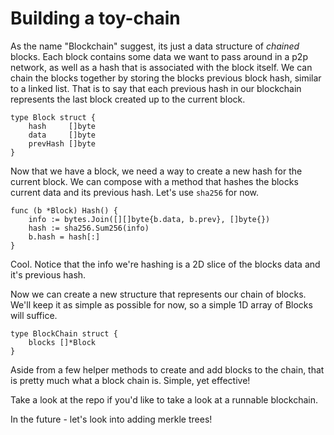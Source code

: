 # Building a toy-chain

As the name "Blockchain" suggest, its just a data structure of _chained_ blocks. Each block contains some data we want to pass around in a p2p network, as well as a hash that is associated with the block itself. We can chain the blocks together by  storing the blocks previous block hash, similar to a linked list. That is to say that each previous hash in our blockchain represents the last block created up to the current block.

```go=
type Block struct {
	hash     []byte
	data     []byte
	prevHash []byte
}
```

Now that we have a block, we need a way to create a new hash for the current block. We can compose with a method that hashes the blocks current data and its previous hash. Let's use `sha256` for now. 

```go=
func (b *Block) Hash() {
	info := bytes.Join([][]byte{b.data, b.prev}, []byte{})
	hash := sha256.Sum256(info)
	b.hash = hash[:]
}
```

Cool. Notice that the info we're hashing is a 2D slice of the blocks data and it's previous hash.

Now we can create a new structure that represents our chain of blocks. We'll keep it as simple as possible for now, so a simple 1D array of Blocks will suffice. 

```go=
type BlockChain struct {
	blocks []*Block
}
```

Aside from a few helper methods to create and add blocks to the chain, that is pretty much what a block chain is. Simple, yet effective!

Take a look at the repo if you'd like to take a look at a runnable blockchain. 

In the future - let's look into adding merkle trees!
